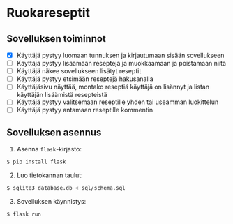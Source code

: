 # Ruokareseptit

## Sovelluksen toiminnot

- [x] Käyttäjä pystyy luomaan tunnuksen ja kirjautumaan sisään sovellukseen
- [ ] Käyttäjä pystyy lisäämään reseptejä ja muokkaamaan ja poistamaan niitä
- [ ] Käyttäjä näkee sovellukseen lisätyt reseptit
- [ ] Käyttäjä pystyy etsimään reseptejä hakusanalla
- [ ] Käyttäjäsivu näyttää, montako reseptiä käyttäjä on lisännyt ja listan käyttäjän lisäämistä resepteistä
- [ ] Käyttäjä pystyy valitsemaan reseptille yhden tai useamman luokittelun
- [ ] Käyttäjä pystyy antamaan reseptille kommentin

## Sovelluksen asennus

1. Asenna `flask`-kirjasto:
```bash
$ pip install flask
```

2. Luo tietokannan taulut:
```bash
$ sqlite3 database.db < sql/schema.sql
```

3. Sovelluksen käynnistys:
```bash
$ flask run
```
